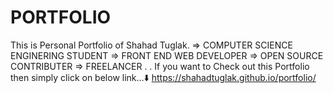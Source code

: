 # PORTFOLIO
This is Personal Portfolio of Shahad Tuglak.
=> COMPUTER SCIENCE ENGINERING STUDENT
=> FRONT END WEB DEVELOPER
=> OPEN SOURCE CONTRIBUTER
=> FREELANCER
.
.
If you want to Check out this Portfolio then simply click on below link...⬇️
https://shahadtuglak.github.io/portfolio/
